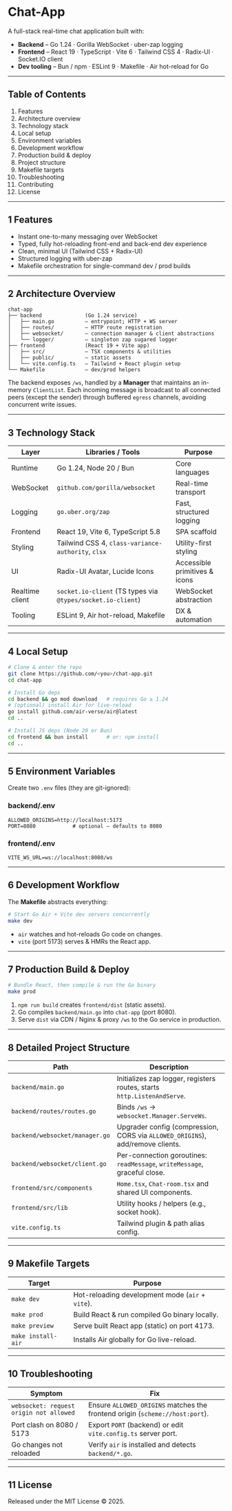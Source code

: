 # Chat-App

A full-stack real-time chat application built with:

* **Backend** – Go 1.24 · Gorilla WebSocket · uber-zap logging
* **Frontend** – React 19 · TypeScript · Vite 6 · Tailwind CSS 4 · Radix-UI · Socket.IO client
* **Dev tooling** – Bun / npm · ESLint 9 · Makefile · Air hot-reload for Go

---

## Table of Contents
1. Features
2. Architecture overview
3. Technology stack
4. Local setup
5. Environment variables
6. Development workflow
7. Production build & deploy
8. Project structure
9. Makefile targets
10. Troubleshooting
11. Contributing
12. License

---

## 1  Features
* Instant one-to-many messaging over WebSocket
* Typed, fully hot-reloading front-end and back-end dev experience
* Clean, minimal UI (Tailwind CSS + Radix-UI)
* Structured logging with uber-zap
* Makefile orchestration for single-command dev / prod builds

---

## 2  Architecture Overview

```
chat-app
├── backend              (Go 1.24 service)
│   ├── main.go          – entrypoint; HTTP + WS server
│   ├── routes/          – HTTP route registration
│   ├── websocket/       – connection manager & client abstractions
│   └── logger/          – singleton zap sugared logger
├── frontend             (React 19 + Vite app)
│   ├── src/             – TSX components & utilities
│   ├── public/          – static assets
│   └── vite.config.ts   – Tailwind + React plugin setup
└── Makefile             – dev/prod helpers
```

The backend exposes `/ws`, handled by a **Manager** that maintains an in-memory `ClientList`. Each incoming message is broadcast to all connected peers (except the sender) through buffered `egress` channels, avoiding concurrent write issues.

---

## 3  Technology Stack

| Layer | Libraries / Tools | Purpose |
|-------|-------------------|---------|
| Runtime | Go 1.24, Node 20 / Bun | Core languages |
| WebSocket | `github.com/gorilla/websocket` | Real-time transport |
| Logging | `go.uber.org/zap` | Fast, structured logging |
| Frontend | React 19, Vite 6, TypeScript 5.8 | SPA scaffold |
| Styling | Tailwind CSS 4, `class-variance-authority`, `clsx` | Utility-first styling |
| UI | Radix-UI Avatar, Lucide Icons | Accessible primitives & icons |
| Realtime client | `socket.io-client` (TS types via `@types/socket.io-client`) | WebSocket abstraction |
| Tooling | ESLint 9, Air hot-reload, Makefile | DX & automation |

---

## 4  Local Setup

```bash
# Clone & enter the repo
git clone https://github.com/<you>/chat-app.git
cd chat-app

# Install Go deps
cd backend && go mod download   # requires Go ≥ 1.24
# (optional) install Air for live-reload
go install github.com/air-verse/air@latest
cd ..

# Install JS deps (Node 20 or Bun)
cd frontend && bun install      # or: npm install
cd ..
```

---

## 5  Environment Variables

Create two `.env` files (they are git-ignored):

### backend/.env
```
ALLOWED_ORIGINS=http://localhost:5173
PORT=8080            # optional – defaults to 8080
```

### frontend/.env
```
VITE_WS_URL=ws://localhost:8080/ws
```

---

## 6  Development Workflow

The **Makefile** abstracts everything:

```bash
# Start Go Air + Vite dev servers concurrently
make dev
```

* `air` watches and hot-reloads Go code on changes.
* `vite` (port 5173) serves & HMRs the React app.

---

## 7  Production Build & Deploy

```bash
# Bundle React, then compile & run the Go binary
make prod
```

1. `npm run build` creates `frontend/dist` (static assets).
2. Go compiles `backend/main.go` into `chat-app` (port 8080).
3. Serve `dist` via CDN / Nginx & proxy `/ws` to the Go service in production.

---

## 8  Detailed Project Structure

| Path | Description |
|------|-------------|
| `backend/main.go` | Initializes zap logger, registers routes, starts `http.ListenAndServe`. |
| `backend/routes/routes.go` | Binds `/ws` → `websocket.Manager.ServeWs`. |
| `backend/websocket/manager.go` | Upgrader config (compression, CORS via `ALLOWED_ORIGINS`), add/remove clients. |
| `backend/websocket/client.go` | Per-connection goroutines: `readMessage`, `writeMessage`, graceful close. |
| `frontend/src/components` | `Home.tsx`, `Chat-room.tsx` and shared UI components. |
| `frontend/src/lib` | Utility hooks / helpers (e.g., socket hook). |
| `vite.config.ts` | Tailwind plugin & path alias config. |

---

## 9  Makefile Targets

| Target | Purpose |
|--------|---------|
| `make dev` | Hot-reloading development mode (`air` + `vite`). |
| `make prod` | Build React & run compiled Go binary locally. |
| `make preview` | Serve built React app (static) on port 4173. |
| `make install-air` | Installs Air globally for Go live-reload. |

---

## 10  Troubleshooting

| Symptom | Fix |
|---------|-----|
| `websocket: request origin not allowed` | Ensure `ALLOWED_ORIGINS` matches the frontend origin (`scheme://host:port`). |
| Port clash on 8080 / 5173 | Export `PORT` (backend) or edit `vite.config.ts` server port. |
| Go changes not reloaded | Verify `air` is installed and detects `backend/*.go`. |


---

## 11  License

Released under the MIT License © 2025.
